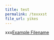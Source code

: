 ```yaml
---
title: test
permalink: /texxxst
file_url: yikes
---
```

xxx[Example Filename](/files/test/phpinfo.txt)